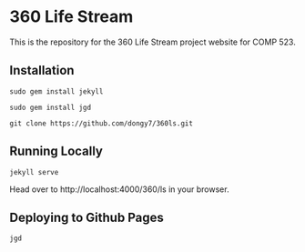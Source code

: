 # 360 Life Stream 
This is the repository for the 360 Life Stream project website for COMP 523.

## Installation
`sudo gem install jekyll`

`sudo gem install jgd`

`git clone https://github.com/dongy7/360ls.git`

## Running Locally
`jekyll serve`

Head over to http://localhost:4000/360/ls in your browser.

## Deploying to Github Pages
`jgd`
